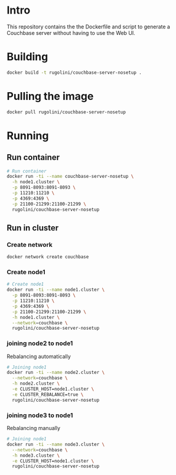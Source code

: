 # Intro

This repository contains the the Dockerfile and script to generate a Couchbase
server without having to use the Web UI.

# Building

```sh
docker build -t rugolini/couchbase-server-nosetup .
```

# Pulling the image

```sh
docker pull rugolini/couchbase-server-nosetup
```

# Running

## Run container

```sh
# Run container
docker run -ti --name couchbase-server-nosetup \
  -h node1.cluster \
  -p 8091-8093:8091-8093 \
  -p 11210:11210 \
  -p 4369:4369 \
  -p 21100-21299:21100-21299 \
  rugolini/couchbase-server-nosetup
```

## Run in cluster

### Create network

```sh
docker network create couchbase
```

### Create node1

```sh
# Create node1
docker run -ti --name node1.cluster \
  -p 8091-8093:8091-8093 \
  -p 11210:11210 \
  -p 4369:4369 \
  -p 21100-21299:21100-21299 \
  -h node1.cluster \
  --network=couchbase \
  rugolini/couchbase-server-nosetup
```

### joining node2 to node1

Rebalancing automatically

```sh
# Joining node1
docker run -ti --name node2.cluster \
  --network=couchbase \
  -h node2.cluster \
  -e CLUSTER_HOST=node1.cluster \
  -e CLUSTER_REBALANCE=true \
  rugolini/couchbase-server-nosetup
```

### joining node3 to node1

Rebalancing manually

```sh
# Joining node1
docker run -ti --name node3.cluster \
  --network=couchbase \
  -h node3.cluster \
  -e CLUSTER_HOST=node1.cluster \
  rugolini/couchbase-server-nosetup
```
